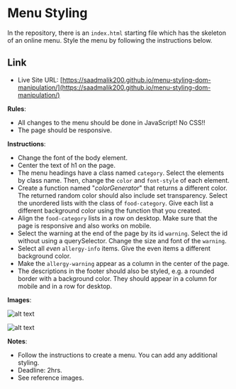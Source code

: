 # Menu Styling

In the repository, there is an `index.html` starting file which has the skeleton of an online menu. Style the menu by following the instructions below.

## Link

- Live Site URL: [https://saadmalik200.github.io/menu-styling-dom-manipulation/](https://saadmalik200.github.io/menu-styling-dom-manipulation/)

**Rules**:

- All changes to the menu should be done in JavaScript! No CSS!!
- The page should be responsive.

**Instructions**:

- Change the font of the body element.
- Center the text of h1 on the page.
- The menu headings have a class named `category`. Select the elements by class name. Then, change the `color` and `font-style` of each element.
- Create a function named "_colorGenerator_" that returns a different color. The returned random color should also include set transparency. Select the unordered lists with the class of `food-category`. Give each list a different background color using the function that you created.
- Align the `food-category` lists in a row on desktop. Make sure that the page is responsive and also works on mobile.
- Select the warning at the end of the page by its id `warning`. Select the id without using a querySelector. Change the size and font of the `warning`.
- Select all _even_ `allergy-info` items. Give the even items a different background color.
- Make the `allergy-warning` appear as a column in the center of the page.
- The descriptions in the footer should also be styled, e.g. a rounded border with a background color. They should appear in a column for mobile and in a row for desktop.

**Images**:

![alt text](./images/menu-mobile.png "Mobile Menu")

![alt text](./images/menu-desktop.png "Mobile Menu")

**Notes**:

- Follow the instructions to create a menu. You can add any additional styling.
- Deadline: 2hrs.
- See reference images.
